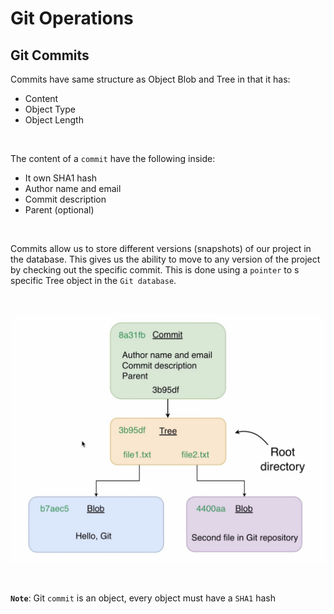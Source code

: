 # **Git Operations**

## **Git Commits**

Commits have same structure as Object Blob and Tree in that it has:
  * Content
  * Object Type
  * Object Length

&nbsp;

The content of a `commit` have the following inside:
  * It own SHA1 hash
  * Author name and email
  * Commit description
  * Parent (optional)

&nbsp;

Commits allow us to store different versions (snapshots) of our project in the 
database. This gives us the ability to move to any version of the project by 
checking out the specific commit. This is done using a `pointer` to s specific 
Tree object in the `Git database`.

&nbsp;

![alt txt](./assets/commit_pointer.png "Commit Pointer")

&nbsp;

**`Note`**: Git `commit` is an object, every object must have a `SHA1` hash
